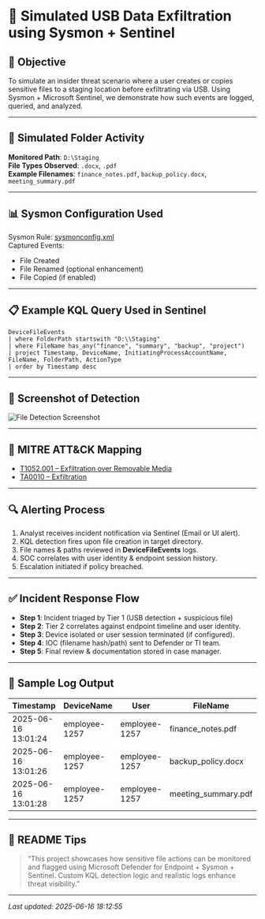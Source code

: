 
# 🔐 Simulated USB Data Exfiltration using Sysmon + Sentinel

## 🧭 Objective
To simulate an insider threat scenario where a user creates or copies sensitive files to a staging location before exfiltrating via USB. Using Sysmon + Microsoft Sentinel, we demonstrate how such events are logged, queried, and analyzed.

---

## 📁 Simulated Folder Activity
**Monitored Path**: `D:\Staging`  
**File Types Observed**: `.docx`, `.pdf`  
**Example Filenames**: `finance_notes.pdf`, `backup_policy.docx`, `meeting_summary.pdf`

---

## 📊 Sysmon Configuration Used
Sysmon Rule: [sysmonconfig.xml](https://github.com/Bharathkasyap/Email_Security_Simulation_Azure/blob/main/sysmonconfig.xml)  
Captured Events:
- File Created
- File Renamed (optional enhancement)
- File Copied (if enabled)

---

## 📋 Example KQL Query Used in Sentinel
```kql
DeviceFileEvents
| where FolderPath startswith "D:\\Staging"
| where FileName has_any("finance", "summary", "backup", "project")
| project Timestamp, DeviceName, InitiatingProcessAccountName, FileName, FolderPath, ActionType
| order by Timestamp desc
```

---

## 📸 Screenshot of Detection

![File Detection Screenshot](images/MDE_Sentinel_USB_Capture.png)

---

## 🧠 MITRE ATT&CK Mapping

- [T1052.001 – Exfiltration over Removable Media](https://attack.mitre.org/techniques/T1052/001/)
- [TA0010 – Exfiltration](https://attack.mitre.org/tactics/TA0010/)

---

## 🔍 Alerting Process

1. Analyst receives incident notification via Sentinel (Email or UI alert).
2. KQL detection fires upon file creation in target directory.
3. File names & paths reviewed in **DeviceFileEvents** logs.
4. SOC correlates with user identity & endpoint session history.
5. Escalation initiated if policy breached.

---

## ✅ Incident Response Flow

- **Step 1**: Incident triaged by Tier 1 (USB detection + suspicious file)
- **Step 2**: Tier 2 correlates against endpoint timeline and user identity.
- **Step 3**: Device isolated or user session terminated (if configured).
- **Step 4**: IOC (filename hash/path) sent to Defender or TI team.
- **Step 5**: Final review & documentation stored in case manager.

---

## 🧪 Sample Log Output

| Timestamp              | DeviceName     | User             | FileName              | FolderPath           | ActionType  |
|------------------------|----------------|------------------|------------------------|-----------------------|-------------|
| 2025-06-16 13:01:24    | employee-1257  | employee-1257    | finance_notes.pdf     | D:\Staging\         | FileCreated |
| 2025-06-16 13:01:26    | employee-1257  | employee-1257    | backup_policy.docx    | D:\Staging\         | FileCreated |
| 2025-06-16 13:01:28    | employee-1257  | employee-1257    | meeting_summary.pdf   | D:\Staging\         | FileCreated |

---

## 📘 README Tips

> “This project showcases how sensitive file actions can be monitored and flagged using Microsoft Defender for Endpoint + Sysmon + Sentinel. Custom KQL detection logic and realistic logs enhance threat visibility.”

---
_Last updated: 2025-06-16 18:12:55_  
